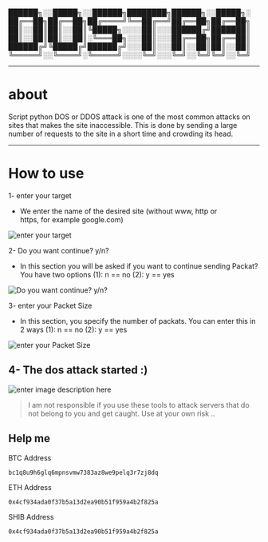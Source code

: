 
██████╗░░█████╗░░██████╗████████╗██████╗░░█████╗░
██╔══██╗██╔══██╗██╔════╝╚══██╔══╝██╔══██╗██╔══██╗
██║░░██║██║░░██║╚█████╗░░░░██║░░░██████╔╝███████║
██║░░██║██║░░██║░╚═══██╗░░░██║░░░██╔══██╗██╔══██║
██████╔╝╚█████╔╝██████╔╝░░░██║░░░██║░░██║██║░░██║
╚═════╝░░╚════╝░╚═════╝░░░░╚═╝░░░╚═╝░░╚═╝╚═╝░░╚═╝

<hr>
<h1>about</h1>
Script python DOS or DDOS attack is one of the most common attacks on sites that makes the site inaccessible. This is done by sending a large number of requests to the site in a short time and crowding its head.
<hr>
<h1>How to use</h1>

1- enter your target

 - We enter the name of the desired site (without www, http or   
   https, for example google.com)
   
![enter your target](https://user-images.githubusercontent.com/102804483/167020721-eea72499-11c2-414d-9239-f73566dd0111.jpg)

2- Do you want continue? y/n?

 - In this section you will be asked if you want to continue sending Packat?
You have two options
(1): n == no
(2): y == yes 

![Do you want continue? y/n?](https://user-images.githubusercontent.com/102804483/167022002-49ee2e26-883a-4740-8bac-417671b0b4b7.jpg)

3- enter your Packet Size

 - In this section, you specify the number of packats. You can enter
   this in 2 ways
   (1): n == no
   (2): y == yes 

![enter your Packet Size](https://user-images.githubusercontent.com/102804483/167023239-9891905d-838c-473a-9876-a7fe058532b6.jpg)
 

## 4- The dos attack started :)

![enter image description here](https://user-images.githubusercontent.com/102804483/167024924-83284649-b98b-4b70-b635-91243f7a520e.jpg)

> I am not responsible if you use these tools to attack servers that do not belong to you and get caught. Use at your own risk ..



## Help me


BTC Address

`bc1q8u9h6glq6mpnsvmw7383az8we9pelq3r7zj8dq`

  
ETH Address

`0x4cf934ada0f37b5a13d2ea90b51f959a4b2f825a`

  
SHIB Address

`0x4cf934ada0f37b5a13d2ea90b51f959a4b2f825a`
